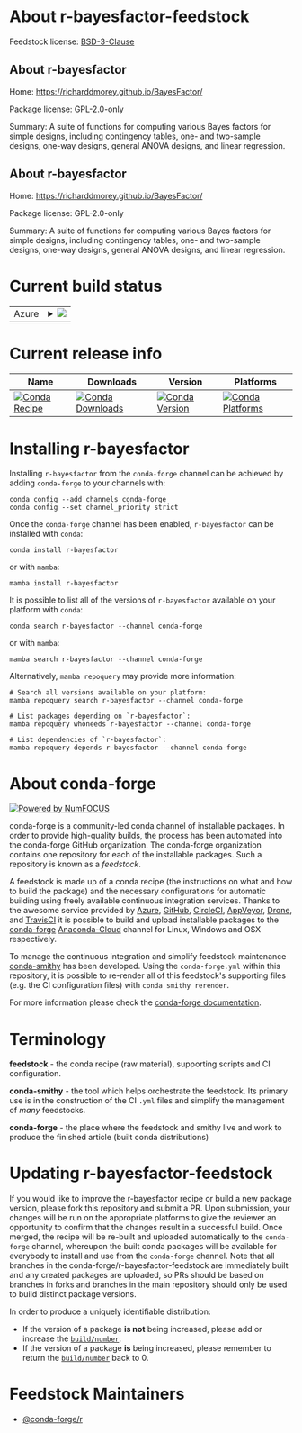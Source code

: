 About r-bayesfactor-feedstock
=============================

Feedstock license: [BSD-3-Clause](https://github.com/conda-forge/r-bayesfactor-feedstock/blob/main/LICENSE.txt)


About r-bayesfactor
-------------------

Home: https://richarddmorey.github.io/BayesFactor/

Package license: GPL-2.0-only

Summary: A suite of functions for computing various Bayes factors for simple designs, including contingency tables, one- and two-sample designs, one-way designs, general ANOVA designs, and linear regression.

About r-bayesfactor
-------------------

Home: https://richarddmorey.github.io/BayesFactor/

Package license: GPL-2.0-only

Summary: A suite of functions for computing various Bayes factors for simple designs, including contingency tables, one- and two-sample designs, one-way designs, general ANOVA designs, and linear regression.

Current build status
====================


<table>
    
  <tr>
    <td>Azure</td>
    <td>
      <details>
        <summary>
          <a href="https://dev.azure.com/conda-forge/feedstock-builds/_build/latest?definitionId=988&branchName=main">
            <img src="https://dev.azure.com/conda-forge/feedstock-builds/_apis/build/status/r-bayesfactor-feedstock?branchName=main">
          </a>
        </summary>
        <table>
          <thead><tr><th>Variant</th><th>Status</th></tr></thead>
          <tbody><tr>
              <td>linux_64_r_base4.2</td>
              <td>
                <a href="https://dev.azure.com/conda-forge/feedstock-builds/_build/latest?definitionId=988&branchName=main">
                  <img src="https://dev.azure.com/conda-forge/feedstock-builds/_apis/build/status/r-bayesfactor-feedstock?branchName=main&jobName=linux&configuration=linux%20linux_64_r_base4.2" alt="variant">
                </a>
              </td>
            </tr><tr>
              <td>linux_64_r_base4.3</td>
              <td>
                <a href="https://dev.azure.com/conda-forge/feedstock-builds/_build/latest?definitionId=988&branchName=main">
                  <img src="https://dev.azure.com/conda-forge/feedstock-builds/_apis/build/status/r-bayesfactor-feedstock?branchName=main&jobName=linux&configuration=linux%20linux_64_r_base4.3" alt="variant">
                </a>
              </td>
            </tr><tr>
              <td>osx_64_r_base4.2</td>
              <td>
                <a href="https://dev.azure.com/conda-forge/feedstock-builds/_build/latest?definitionId=988&branchName=main">
                  <img src="https://dev.azure.com/conda-forge/feedstock-builds/_apis/build/status/r-bayesfactor-feedstock?branchName=main&jobName=osx&configuration=osx%20osx_64_r_base4.2" alt="variant">
                </a>
              </td>
            </tr><tr>
              <td>osx_64_r_base4.3</td>
              <td>
                <a href="https://dev.azure.com/conda-forge/feedstock-builds/_build/latest?definitionId=988&branchName=main">
                  <img src="https://dev.azure.com/conda-forge/feedstock-builds/_apis/build/status/r-bayesfactor-feedstock?branchName=main&jobName=osx&configuration=osx%20osx_64_r_base4.3" alt="variant">
                </a>
              </td>
            </tr><tr>
              <td>win_64</td>
              <td>
                <a href="https://dev.azure.com/conda-forge/feedstock-builds/_build/latest?definitionId=988&branchName=main">
                  <img src="https://dev.azure.com/conda-forge/feedstock-builds/_apis/build/status/r-bayesfactor-feedstock?branchName=main&jobName=win&configuration=win%20win_64_" alt="variant">
                </a>
              </td>
            </tr>
          </tbody>
        </table>
      </details>
    </td>
  </tr>
</table>

Current release info
====================

| Name | Downloads | Version | Platforms |
| --- | --- | --- | --- |
| [![Conda Recipe](https://img.shields.io/badge/recipe-r--bayesfactor-green.svg)](https://anaconda.org/conda-forge/r-bayesfactor) | [![Conda Downloads](https://img.shields.io/conda/dn/conda-forge/r-bayesfactor.svg)](https://anaconda.org/conda-forge/r-bayesfactor) | [![Conda Version](https://img.shields.io/conda/vn/conda-forge/r-bayesfactor.svg)](https://anaconda.org/conda-forge/r-bayesfactor) | [![Conda Platforms](https://img.shields.io/conda/pn/conda-forge/r-bayesfactor.svg)](https://anaconda.org/conda-forge/r-bayesfactor) |

Installing r-bayesfactor
========================

Installing `r-bayesfactor` from the `conda-forge` channel can be achieved by adding `conda-forge` to your channels with:

```
conda config --add channels conda-forge
conda config --set channel_priority strict
```

Once the `conda-forge` channel has been enabled, `r-bayesfactor` can be installed with `conda`:

```
conda install r-bayesfactor
```

or with `mamba`:

```
mamba install r-bayesfactor
```

It is possible to list all of the versions of `r-bayesfactor` available on your platform with `conda`:

```
conda search r-bayesfactor --channel conda-forge
```

or with `mamba`:

```
mamba search r-bayesfactor --channel conda-forge
```

Alternatively, `mamba repoquery` may provide more information:

```
# Search all versions available on your platform:
mamba repoquery search r-bayesfactor --channel conda-forge

# List packages depending on `r-bayesfactor`:
mamba repoquery whoneeds r-bayesfactor --channel conda-forge

# List dependencies of `r-bayesfactor`:
mamba repoquery depends r-bayesfactor --channel conda-forge
```


About conda-forge
=================

[![Powered by
NumFOCUS](https://img.shields.io/badge/powered%20by-NumFOCUS-orange.svg?style=flat&colorA=E1523D&colorB=007D8A)](https://numfocus.org)

conda-forge is a community-led conda channel of installable packages.
In order to provide high-quality builds, the process has been automated into the
conda-forge GitHub organization. The conda-forge organization contains one repository
for each of the installable packages. Such a repository is known as a *feedstock*.

A feedstock is made up of a conda recipe (the instructions on what and how to build
the package) and the necessary configurations for automatic building using freely
available continuous integration services. Thanks to the awesome service provided by
[Azure](https://azure.microsoft.com/en-us/services/devops/), [GitHub](https://github.com/),
[CircleCI](https://circleci.com/), [AppVeyor](https://www.appveyor.com/),
[Drone](https://cloud.drone.io/welcome), and [TravisCI](https://travis-ci.com/)
it is possible to build and upload installable packages to the
[conda-forge](https://anaconda.org/conda-forge) [Anaconda-Cloud](https://anaconda.org/)
channel for Linux, Windows and OSX respectively.

To manage the continuous integration and simplify feedstock maintenance
[conda-smithy](https://github.com/conda-forge/conda-smithy) has been developed.
Using the ``conda-forge.yml`` within this repository, it is possible to re-render all of
this feedstock's supporting files (e.g. the CI configuration files) with ``conda smithy rerender``.

For more information please check the [conda-forge documentation](https://conda-forge.org/docs/).

Terminology
===========

**feedstock** - the conda recipe (raw material), supporting scripts and CI configuration.

**conda-smithy** - the tool which helps orchestrate the feedstock.
                   Its primary use is in the construction of the CI ``.yml`` files
                   and simplify the management of *many* feedstocks.

**conda-forge** - the place where the feedstock and smithy live and work to
                  produce the finished article (built conda distributions)


Updating r-bayesfactor-feedstock
================================

If you would like to improve the r-bayesfactor recipe or build a new
package version, please fork this repository and submit a PR. Upon submission,
your changes will be run on the appropriate platforms to give the reviewer an
opportunity to confirm that the changes result in a successful build. Once
merged, the recipe will be re-built and uploaded automatically to the
`conda-forge` channel, whereupon the built conda packages will be available for
everybody to install and use from the `conda-forge` channel.
Note that all branches in the conda-forge/r-bayesfactor-feedstock are
immediately built and any created packages are uploaded, so PRs should be based
on branches in forks and branches in the main repository should only be used to
build distinct package versions.

In order to produce a uniquely identifiable distribution:
 * If the version of a package **is not** being increased, please add or increase
   the [``build/number``](https://docs.conda.io/projects/conda-build/en/latest/resources/define-metadata.html#build-number-and-string).
 * If the version of a package **is** being increased, please remember to return
   the [``build/number``](https://docs.conda.io/projects/conda-build/en/latest/resources/define-metadata.html#build-number-and-string)
   back to 0.

Feedstock Maintainers
=====================

* [@conda-forge/r](https://github.com/conda-forge/r/)


